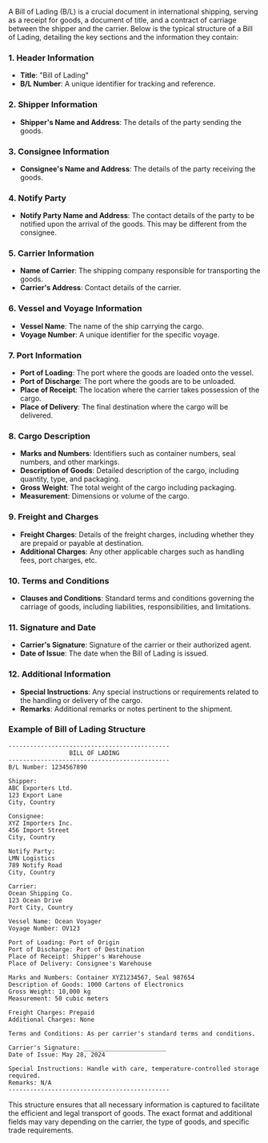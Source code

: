 A Bill of Lading (B/L) is a crucial document in international shipping, serving as a receipt for goods, a document of title, and a contract of carriage between the shipper and the carrier. Below is the typical structure of a Bill of Lading, detailing the key sections and the information they contain:

### 1. **Header Information**

- **Title**: "Bill of Lading"
- **B/L Number**: A unique identifier for tracking and reference.

### 2. **Shipper Information**

- **Shipper's Name and Address**: The details of the party sending the goods.

### 3. **Consignee Information**

- **Consignee's Name and Address**: The details of the party receiving the goods.

### 4. **Notify Party**

- **Notify Party Name and Address**: The contact details of the party to be notified upon the arrival of the goods. This may be different from the consignee.

### 5. **Carrier Information**

- **Name of Carrier**: The shipping company responsible for transporting the goods.
- **Carrier's Address**: Contact details of the carrier.

### 6. **Vessel and Voyage Information**

- **Vessel Name**: The name of the ship carrying the cargo.
- **Voyage Number**: A unique identifier for the specific voyage.

### 7. **Port Information**

- **Port of Loading**: The port where the goods are loaded onto the vessel.
- **Port of Discharge**: The port where the goods are to be unloaded.
- **Place of Receipt**: The location where the carrier takes possession of the cargo.
- **Place of Delivery**: The final destination where the cargo will be delivered.

### 8. **Cargo Description**

- **Marks and Numbers**: Identifiers such as container numbers, seal numbers, and other markings.
- **Description of Goods**: Detailed description of the cargo, including quantity, type, and packaging.
- **Gross Weight**: The total weight of the cargo including packaging.
- **Measurement**: Dimensions or volume of the cargo.

### 9. **Freight and Charges**

- **Freight Charges**: Details of the freight charges, including whether they are prepaid or payable at destination.
- **Additional Charges**: Any other applicable charges such as handling fees, port charges, etc.

### 10. **Terms and Conditions**

- **Clauses and Conditions**: Standard terms and conditions governing the carriage of goods, including liabilities, responsibilities, and limitations.

### 11. **Signature and Date**

- **Carrier's Signature**: Signature of the carrier or their authorized agent.
- **Date of Issue**: The date when the Bill of Lading is issued.

### 12. **Additional Information**

- **Special Instructions**: Any special instructions or requirements related to the handling or delivery of the cargo.
- **Remarks**: Additional remarks or notes pertinent to the shipment.

### Example of Bill of Lading Structure

```plaintext
---------------------------------------------
                 BILL OF LADING
---------------------------------------------
B/L Number: 1234567890

Shipper:
ABC Exporters Ltd.
123 Export Lane
City, Country

Consignee:
XYZ Importers Inc.
456 Import Street
City, Country

Notify Party:
LMN Logistics
789 Notify Road
City, Country

Carrier:
Ocean Shipping Co.
123 Ocean Drive
Port City, Country

Vessel Name: Ocean Voyager
Voyage Number: OV123

Port of Loading: Port of Origin
Port of Discharge: Port of Destination
Place of Receipt: Shipper's Warehouse
Place of Delivery: Consignee's Warehouse

Marks and Numbers: Container XYZ1234567, Seal 987654
Description of Goods: 1000 Cartons of Electronics
Gross Weight: 10,000 kg
Measurement: 50 cubic meters

Freight Charges: Prepaid
Additional Charges: None

Terms and Conditions: As per carrier's standard terms and conditions.

Carrier's Signature: _______________________
Date of Issue: May 28, 2024

Special Instructions: Handle with care, temperature-controlled storage required.
Remarks: N/A
---------------------------------------------
```

This structure ensures that all necessary information is captured to facilitate the efficient and legal transport of goods. The exact format and additional fields may vary depending on the carrier, the type of goods, and specific trade requirements.
